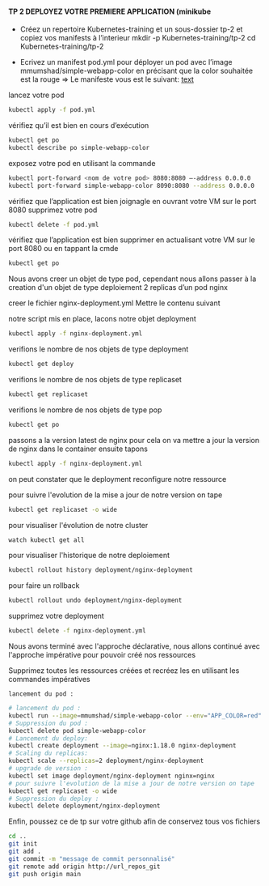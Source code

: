 #### TP 2 DEPLOYEZ VOTRE PREMIERE APPLICATION (minikube
- Créez un repertoire Kubernetes-training et un sous-dossier tp-2 et copiez vos manifests à l’interieur
    mkdir -p Kubernetes-training/tp-2
    cd Kubernetes-training/tp-2

- Ecrivez un manifest pod.yml pour déployer un pod avec l’image 
  mmumshad/simple-webapp-color  en précisant que la color souhaitée est la rouge
    => Le manifeste vous est le suivant: [text](pod.yml)

lancez votre pod  
```bash
kubectl apply -f pod.yml
```
vérifiez qu’il est bien en cours d’exécution
```bash
kubectl get po
kubectl describe po simple-webapp-color
```
exposez votre pod en utilisant la commande 
```bash
kubectl port-forward <nom de votre pod> 8080:8080 –-address 0.0.0.0
kubectl port-forward simple-webapp-color 8090:8080 --address 0.0.0.0
```
vérifiez que l’application est bien joignagle en ouvrant votre VM sur le port 8080
supprimez votre pod
```bash
kubectl delete -f pod.yml
```
vérifiez que l’application est bien supprimer en actualisant votre VM sur le port 8080 
ou en tappant la cmde
```bash
kubectl get po
```

Nous avons creer un objet de type pod, cependant nous allons passer à la creation d'un objet de type deploiement
2 replicas d’un pod nginx
  
creer le fichier nginx-deployment.yml
Mettre le contenu suivant 


notre script mis en place, lacons notre objet deployment 
```bash
kubectl apply -f nginx-deployment.yml
```
verifions le nombre de nos objets de type deployment
```bash
kubectl get deploy
```
verifions le nombre de nos objets de type replicaset
```bash
kubectl get replicaset
```
verifions le nombre de nos objets de type pop
```bash
kubectl get po
```

passons a la version latest de nginx
pour cela on va mettre a jour la version de nginx dans le container
ensuite tapons
```bash
kubectl apply -f nginx-deployment.yml
```
on peut constater que le deployment reconfigure notre ressource

pour suivre l'evolution de la mise a jour de notre version on tape 
```bash
kubectl get replicaset -o wide
```

pour visualiser l'évolution de notre cluster
```bash
watch kubectl get all
```

pour visualiser l'historique de notre deploiement 
```bash
kubectl rollout history deployment/nginx-deployment
```

pour faire un rollback
```bash
kubectl rollout undo deployment/nginx-deployment
```

supprimez votre deployment
```bash
kubectl delete -f nginx-deployment.yml
```

Nous avons terminé avec l'approche déclarative, nous allons continué avec l'approche impérative pour pouvoir créé nos ressources

Supprimez toutes les ressources créées et recréez les en utilisant 
  les commandes impératives

    lancement du pod :    
       
```bash   
# lancement du pod : 
kubectl run --image=mmumshad/simple-webapp-color --env="APP_COLOR=red" simple-webapp-color
# Suppression du pod :  
kubectl delete pod simple-webapp-color
# Lancement du deploy:  
kubectl create deployment --image=nginx:1.18.0 nginx-deployment
# Scaling du replicas:  
kubectl scale --replicas=2 deployment/nginx-deployment
# upgrade de version :  
kubectl set image deployment/nginx-deployment nginx=nginx
# pour suivre l'evolution de la mise a jour de notre version on tape 
kubectl get replicaset -o wide 
# Suppression du deploy :  
kubectl delete deployment/nginx-deployment
```

Enfin, poussez ce de tp sur votre github afin de conservez tous vos fichiers

```bash  
cd ..
git init
git add . 
git commit -m "message de commit personnalisé"
git remote add origin http://url_repos_git
git push origin main
```